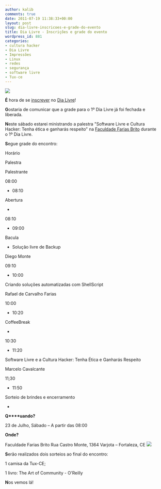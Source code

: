 ```yaml
---
author: kalib
comments: true
date: 2011-07-19 11:38:33+00:00
layout: post
slug: dia-livre-inscricoes-e-grade-do-evento
title: Dia Livre - Inscrições e grade do evento
wordpress_id: 881
categories:
- cultura hacker
- Dia Livre
- Impressões
- Linux
- redes
- segurança
- software livre
- Tux-ce
---
```


![](http://tux-ce.org/dialivre/wp-content/uploads/2011/05/Logo+dia-livre-01.png)


**É** hora de se [inscrever](http://tux-ce.org/dialivre/inscricoes/) no [Dia Livre](http://www.tux-ce.org/dialivre)!

**G**ostaria de comunicar que a grade para o 1º Dia Livre já foi fechada e liberada.

**N**este sábado estarei ministrando a palestra "Software Livre e Cultura Hacker: Tenha ética e ganharás respeito" na [Faculdade Farias Brito](http://www.ffb.edu.br/) durante o 1º Dia Livre.

**S**egue grade do encontro:








Horário


Palestra


Palestrante






08:00
- 08:10


Abertura


-






08:10
- 09:00


Bacula
- Solução livre de Backup


Diego
Monte






09:10
- 10:00


Criando
soluções automatizadas com ShellScript


Rafael
de Carvalho Farias






10:00
- 10:20


CoffeeBreak


-






10:30
- 11:20


Software Livre e a Cultura Hacker: Tenha Ética e Ganharás Respeito


Marcelo Cavalcante






11;30
- 11:50


Sorteio
de brindes e encerramento


-




**Q****uando?**

23 de Julho, Sábado – A partir das 08:00

**Onde?**

Faculdade Farias Brito
Rua Castro Monte, 1364 Varjota – Fortaleza, CE
[![](http://www.tux-ce.org/dialivre/imgs/mapaffb.png)](http://www.tux-ce.org/dialivre/imgs/mapaffb.png)

**S**erão realizados dois sorteios ao final do encontro:

1 camisa da Tux-CE;

1 livro: The Art of Community - O'Reilly

**N**os vemos lá!
